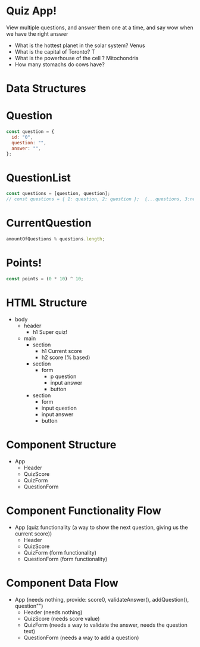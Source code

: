 # Quiz App!

View multiple questions, and answer them one at a time, and say wow when we have the right answer

- What is the hottest planet in the solar system? Venus
- What is the capital of Toronto? T
- What is the powerhouse of the cell ? Mitochondria
- How many stomachs do cows have?

# Data Structures

# Question

```jsx
const question = {
  id: "0",
  question: "",
  answer: "",
};
```

# QuestionList

```jsx
const questions = [question, question];
// const questions = { 1: question, 2: question };  {...questions, 3:newQuestion}
```

# CurrentQuestion

```jsx
amountOfQuestions % questions.length;
```

# Points!

```jsx
const points = (0 * 10) ^ 10;
```

# HTML Structure

- body
  - header
    - h1 Super quiz!
  - main
    - section
      - h1 Current score
      - h2 score (% based)
    - section
      - form
        - p question
        - input answer
        - button
    - section
      - form
      - input question
      - input answer
      - button

# Component Structure

- App
  - Header
  - QuizScore
  - QuizForm
  - QuestionForm

# Component Functionality Flow

- App (quiz functionality (a way to show the next question, giving us the current score))
  - Header
  - QuizScore
  - QuizForm (form functionality)
  - QuestionForm (form functionality)

# Component Data Flow

- App (needs nothing, provide: score0, validateAnswer(), addQuestion(), question"")
  - Header (needs nothing)
  - QuizScore (needs score value)
  - QuizForm (needs a way to validate the answer, needs the question text)
  - QuestionForm (needs a way to add a question)
